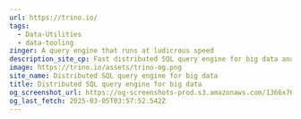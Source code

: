 ```yaml
---
url: https://trino.io/
tags:
  - Data-Utilities
  - data-tooling
zinger: A query engine that runs at ludicrous speed
description_site_cp: Fast distributed SQL query engine for big data analytics that helps you explore your data universe.
image: https://trino.io/assets/trino-og.png
site_name: Distributed SQL query engine for big data
title: Distributed SQL query engine for big data
og_screenshot_url: https://og-screenshots-prod.s3.amazonaws.com/1366x768/80/false/be7dc32d8d2b6c2d9cf9f8a3143feb8c5363cf2588d44812fcadb1283ecbc88b.jpeg
og_last_fetch: 2025-03-05T03:57:52.542Z
---
```



